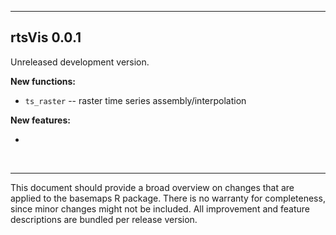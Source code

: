 ***

## rtsVis 0.0.1
Unreleased development version.

**New functions:**

* `ts_raster` -- raster time series assembly/interpolation


**New features:**

* 

<br>

***
This document should provide a broad overview on changes that are applied to the basemaps R package. There is no warranty for completeness, since minor changes might not be included. All improvement and feature descriptions are bundled per release version.
